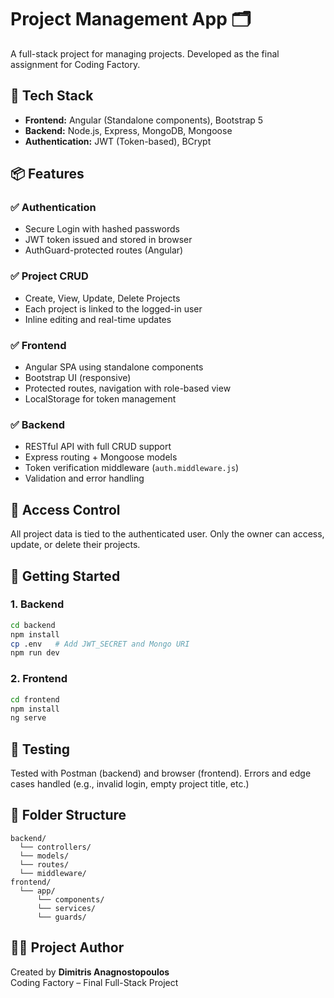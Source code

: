 # Project Management App 🗂️

A full-stack project for managing projects. Developed as the final assignment for Coding Factory.

## 🔧 Tech Stack

- **Frontend:** Angular (Standalone components), Bootstrap 5
- **Backend:** Node.js, Express, MongoDB, Mongoose
- **Authentication:** JWT (Token-based), BCrypt

## 📦 Features

### ✅ Authentication
- Secure Login with hashed passwords
- JWT token issued and stored in browser
- AuthGuard-protected routes (Angular)

### ✅ Project CRUD
- Create, View, Update, Delete Projects
- Each project is linked to the logged-in user
- Inline editing and real-time updates

### ✅ Frontend
- Angular SPA using standalone components
- Bootstrap UI (responsive)
- Protected routes, navigation with role-based view
- LocalStorage for token management

### ✅ Backend
- RESTful API with full CRUD support
- Express routing + Mongoose models
- Token verification middleware (`auth.middleware.js`)
- Validation and error handling

## 🔐 Access Control

All project data is tied to the authenticated user. Only the owner can access, update, or delete their projects.

## 🚀 Getting Started

### 1. Backend
```bash
cd backend
npm install
cp .env   # Add JWT_SECRET and Mongo URI
npm run dev
```

### 2. Frontend
```bash
cd frontend
npm install
ng serve
```

## 🧪 Testing

Tested with Postman (backend) and browser (frontend). Errors and edge cases handled (e.g., invalid login, empty project title, etc.)

## 📁 Folder Structure

```
backend/
  └── controllers/
  └── models/
  └── routes/
  └── middleware/
frontend/
  └── app/
      └── components/
      └── services/
      └── guards/
```

## 👨‍🎓 Project Author

Created by **Dimitris Anagnostopoulos**  
Coding Factory – Final Full-Stack Project

